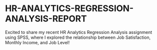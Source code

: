 # HR-ANALYTICS-REGRESSION-ANALYSIS-REPORT
Excited to share my recent HR Analytics Regression Analysis assignment using SPSS, where I explored the relationship between Job Satisfaction, Monthly Income, and Job Level!
